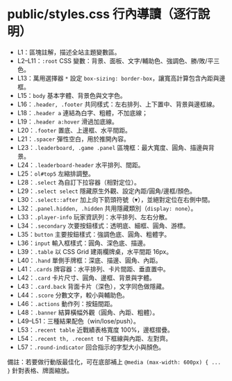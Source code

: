 # public/styles.css 行內導讀（逐行說明）

- L1：區塊註解，描述全站主題變數區。
- L2–L11：`:root` CSS 變數：背景、面板、文字/輔助色、強調色、勝/敗/平三色。
- L13：萬用選擇器 `*` 設定 `box-sizing: border-box`，讓寬高計算包含內距與邊框。
- L15：`body` 基本字體、背景色與文字色。
- L16：`.header, .footer` 共同樣式：左右排列、上下置中、背景與邊框線。
- L18：`.header a` 連結為白字、粗體，不加底線；
- L19：`.header a:hover` 滑過加底線。
- L20：`.footer` 置底、上邊框、水平間距。
- L21：`.spacer` 彈性空白，用於推開內容。
- L23：`.leaderboard, .game .panel` 區塊框：最大寬度、圓角、描邊與背景。
- L24：`.leaderboard-header` 水平排列、間距。
- L25：`ol#top5` 左縮排調整。
- L28：`.select` 為自訂下拉容器（相對定位）。
- L29：`.select select` 隱藏原生外觀、設定內距/圓角/邊框/顏色。
- L30：`.select::after` 加上向下箭頭符號（▾），並絕對定位在右側中間。
- L32：`.panel.hidden, .hidden` 共用隱藏類別（`display: none`）。
- L33：`.player-info` 玩家資訊列：水平排列、左右分散。
- L34：`.secondary` 次要按鈕樣式：透明底、細框、圓角、游標。
- L35：`button` 主要按鈕樣式：強調色底、圓角、粗體字。
- L36：`input` 輸入框樣式：圓角、深色底、描邊。
- L39：`.table` 以 CSS Grid 建兩欄牌桌，水平間距 16px。
- L40：`.hand` 單側手牌框：深底、描邊、圓角、內距。
- L41：`.cards` 牌容器：水平排列、卡片間距、垂直置中。
- L42：`.card` 卡片尺寸、圓角、邊框、背景與字體。
- L43：`.card.back` 背面卡片（深色），文字同色做隱藏。
- L44：`.score` 分數文字，較小與輔助色。
- L46：`.actions` 動作列：按鈕間距。
- L48：`.banner` 結算橫幅外觀（圓角、內距、粗體）。
- L49–L51：三種結果配色（win/lose/push）。
- L53：`.recent table` 近戰績表格寬度 100%，邊框摺疊。
- L54：`.recent th, .recent td` 下框線與內距、左對齊。
- L57：`.round-indicator` 回合指示的字型大小與顏色。

備註：若要做行動版最佳化，可在底部補上 `@media (max-width: 600px) { ... }` 針對表格、牌面縮放。
